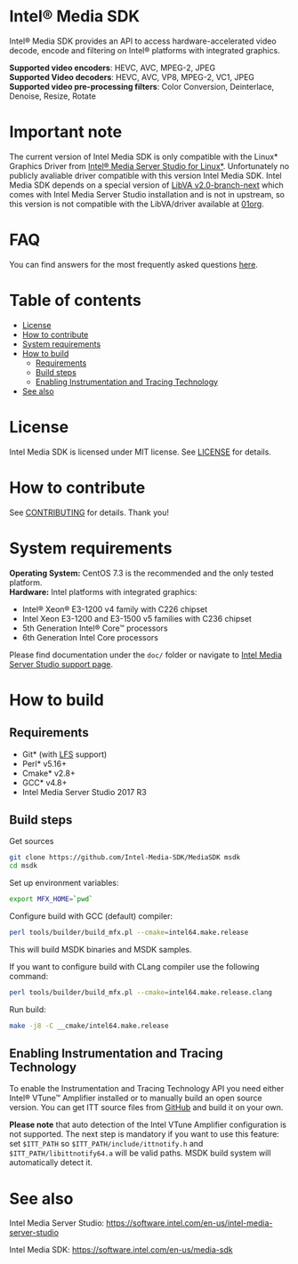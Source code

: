 # Intel® Media SDK
Intel® Media SDK provides an API to access hardware-accelerated video decode, encode and filtering on Intel® platforms with integrated graphics.

**Supported video encoders**: HEVC, AVC, MPEG-2, JPEG  
**Supported Video decoders**: HEVC, AVC, VP8, MPEG-2, VC1, JPEG  
**Supported video pre-processing filters**: Color Conversion, Deinterlace, Denoise, Resize, Rotate

# Important note
The current version of Intel Media SDK is only compatible with the Linux* Graphics Driver from [Intel® Media Server Studio for Linux*](https://software.intel.com/en-us/intel-media-server-studio). Unfortunately no publicly avaliable driver compatible with this version Intel Media SDK.
Intel Media SDK depends on a special version of [LibVA v2.0-branch-next](https://github.com/xhaihao/libva/tree/v2.0-branch-next) which comes with Intel Media Server Studio installation and is not in upstream, so this version is not compatible with the LibVA/driver available at [01org](https://01.org/linuxgraphics/downloads ).

# FAQ
You can find answers for the most frequently asked questions [here](https://software.intel.com/sites/default/files/managed/c0/8e/intel-media-sdk-open-source-faq.pdf).

# Table of contents

  * [License](#license)
  * [How to contribute](#how-to-contribute)
  * [System requirements](#system-requirements)
  * [How to build](#how-to-build)
    * [Requirements](#requirements)
    * [Build steps](#build-steps)
    * [Enabling Instrumentation and Tracing Technology](#enabling-instrumentation-and-tracing-technology)
  * [See also](#see-also)

# License
Intel Media SDK is licensed under MIT license. See [LICENSE](./LICENSE) for details.

# How to contribute
See [CONTRIBUTING](./CONTRIBUTING.md) for details. Thank you!

# System requirements
**Operating System:** CentOS 7.3 is the recommended and the only tested platform.  
**Hardware:**
Intel platforms with integrated graphics:
 - Intel® Xeon® E3-1200 v4 family with C226 chipset
 - Intel Xeon E3-1200 and E3-1500 v5 families with C236 chipset
 - 5th Generation Intel® Core™ processors
 - 6th Generation Intel Core processors

Please find documentation under the `doc/` folder or navigate to [Intel Media Server Studio support page](https://software.intel.com/en-us/intel-media-server-studio-support/documentation).

# How to build
## Requirements
 - Git* (with [LFS](https://git-lfs.github.com/) support)
 - Perl* v5.16+
 - Cmake* v2.8+
 - GCC* v4.8+
 - Intel Media Server Studio 2017 R3

## Build steps

Get sources
```sh
git clone https://github.com/Intel-Media-SDK/MediaSDK msdk
cd msdk
```

Set up environment variables:
```sh
export MFX_HOME=`pwd`
```

Configure build with GCC (default) compiler:
```sh
perl tools/builder/build_mfx.pl --cmake=intel64.make.release
```
This will build MSDK binaries and MSDK samples.

If you want to configure build with CLang compiler use the following command:
```sh
perl tools/builder/build_mfx.pl --cmake=intel64.make.release.clang
```

Run build:
```sh
make -j8 -C __cmake/intel64.make.release
```

## Enabling Instrumentation and Tracing Technology
To enable the Instrumentation and Tracing Technology API you need either Intel® VTune™ Amplifier installed or to manually build an open source version. You can get ITT source files from [GitHub](https://github.com/01org/IntelSEAPI/tree/master/ittnotify) and build it on your own.

**Please note** that auto detection of the Intel VTune Amplifier configuration is not supported. The next step is mandatory if you want to use this feature: set `$ITT_PATH` so `$ITT_PATH/include/ittnotify.h` and `$ITT_PATH/libittnotify64.a` will be valid paths. MSDK build system will automatically detect it.

# See also
Intel Media Server Studio: https://software.intel.com/en-us/intel-media-server-studio

Intel Media SDK: https://software.intel.com/en-us/media-sdk
